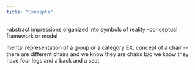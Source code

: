 ```yaml
---
title: "Concepts"
---
```

-abstract impressions organized into symbols of reality
-conceptual framework or model

mental representation of a group or a category
EX. concept of a chair -- there are different chairs and we know they are chairs b/c we know they have four legs and a back and a seat

